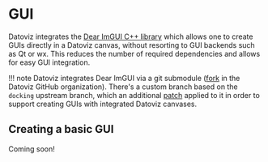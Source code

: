 # GUI

Datoviz integrates the [Dear ImGUI C++ library](https://github.com/ocornut/imgui) which allows one to create GUIs directly in a Datoviz canvas, without resorting to GUI backends such as Qt or wx. This reduces the number of required dependencies and allows for easy GUI integration.

!!! note
    Datoviz integrates Dear ImGUI via a git submodule ([fork](https://github.com/datoviz/imgui) in the Datoviz GitHub organization). There's a custom branch based on the `docking` upstream branch, which an additional [patch](https://github.com/martty/imgui/commit/f1f948bea715754ad5e83d4dd9f928aecb4ed1d3) applied to it in order to support creating GUIs with integrated Datoviz canvases.

## Creating a basic GUI

Coming soon!
